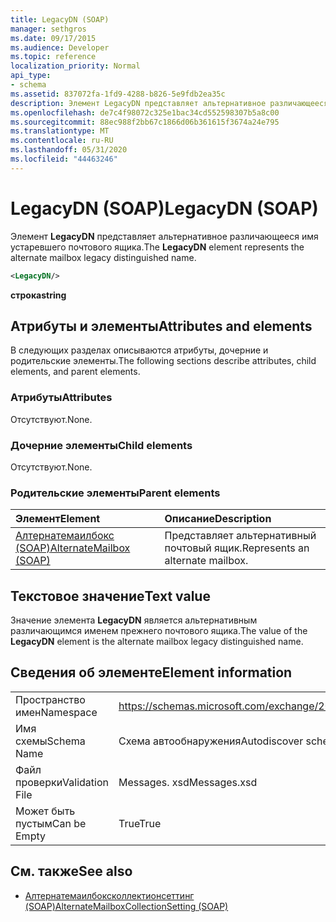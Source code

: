 ```yaml
---
title: LegacyDN (SOAP)
manager: sethgros
ms.date: 09/17/2015
ms.audience: Developer
ms.topic: reference
localization_priority: Normal
api_type:
- schema
ms.assetid: 837072fa-1fd9-4288-b826-5e9fdb2ea35c
description: Элемент LegacyDN представляет альтернативное различающееся имя устаревшего почтового ящика.
ms.openlocfilehash: de7c4f98072c325e1bac34cd552598307b5a8c00
ms.sourcegitcommit: 88ec988f2bb67c1866d06b361615f3674a24e795
ms.translationtype: MT
ms.contentlocale: ru-RU
ms.lasthandoff: 05/31/2020
ms.locfileid: "44463246"
---
```

# <a name="legacydn-soap"></a><span data-ttu-id="0aa05-103">LegacyDN (SOAP)</span><span class="sxs-lookup"><span data-stu-id="0aa05-103">LegacyDN (SOAP)</span></span>

<span data-ttu-id="0aa05-104">Элемент **LegacyDN** представляет альтернативное различающееся имя устаревшего почтового ящика.</span><span class="sxs-lookup"><span data-stu-id="0aa05-104">The **LegacyDN** element represents the alternate mailbox legacy distinguished name.</span></span> 
  
```XML
<LegacyDN/>
```

<span data-ttu-id="0aa05-105">**строка**</span><span class="sxs-lookup"><span data-stu-id="0aa05-105">**string**</span></span>

## <a name="attributes-and-elements"></a><span data-ttu-id="0aa05-106">Атрибуты и элементы</span><span class="sxs-lookup"><span data-stu-id="0aa05-106">Attributes and elements</span></span>

<span data-ttu-id="0aa05-107">В следующих разделах описываются атрибуты, дочерние и родительские элементы.</span><span class="sxs-lookup"><span data-stu-id="0aa05-107">The following sections describe attributes, child elements, and parent elements.</span></span>
  
### <a name="attributes"></a><span data-ttu-id="0aa05-108">Атрибуты</span><span class="sxs-lookup"><span data-stu-id="0aa05-108">Attributes</span></span>

<span data-ttu-id="0aa05-109">Отсутствуют.</span><span class="sxs-lookup"><span data-stu-id="0aa05-109">None.</span></span>
  
### <a name="child-elements"></a><span data-ttu-id="0aa05-110">Дочерние элементы</span><span class="sxs-lookup"><span data-stu-id="0aa05-110">Child elements</span></span>

<span data-ttu-id="0aa05-111">Отсутствуют.</span><span class="sxs-lookup"><span data-stu-id="0aa05-111">None.</span></span>
  
### <a name="parent-elements"></a><span data-ttu-id="0aa05-112">Родительские элементы</span><span class="sxs-lookup"><span data-stu-id="0aa05-112">Parent elements</span></span>

|<span data-ttu-id="0aa05-113">**Элемент**</span><span class="sxs-lookup"><span data-stu-id="0aa05-113">**Element**</span></span>|<span data-ttu-id="0aa05-114">**Описание**</span><span class="sxs-lookup"><span data-stu-id="0aa05-114">**Description**</span></span>|
|:-----|:-----|
|[<span data-ttu-id="0aa05-115">Алтернатемаилбокс (SOAP)</span><span class="sxs-lookup"><span data-stu-id="0aa05-115">AlternateMailbox (SOAP)</span></span>](alternatemailbox-soap.md) <br/> |<span data-ttu-id="0aa05-116">Представляет альтернативный почтовый ящик.</span><span class="sxs-lookup"><span data-stu-id="0aa05-116">Represents an alternate mailbox.</span></span>  <br/> |
   
## <a name="text-value"></a><span data-ttu-id="0aa05-117">Текстовое значение</span><span class="sxs-lookup"><span data-stu-id="0aa05-117">Text value</span></span>

<span data-ttu-id="0aa05-118">Значение элемента **LegacyDN** является альтернативным различающимся именем прежнего почтового ящика.</span><span class="sxs-lookup"><span data-stu-id="0aa05-118">The value of the **LegacyDN** element is the alternate mailbox legacy distinguished name.</span></span> 
  
## <a name="element-information"></a><span data-ttu-id="0aa05-119">Сведения об элементе</span><span class="sxs-lookup"><span data-stu-id="0aa05-119">Element information</span></span>

|||
|:-----|:-----|
|<span data-ttu-id="0aa05-120">Пространство имен</span><span class="sxs-lookup"><span data-stu-id="0aa05-120">Namespace</span></span>  <br/> |https://schemas.microsoft.com/exchange/2010/Autodiscover  <br/> |
|<span data-ttu-id="0aa05-121">Имя схемы</span><span class="sxs-lookup"><span data-stu-id="0aa05-121">Schema Name</span></span>  <br/> |<span data-ttu-id="0aa05-122">Схема автообнаружения</span><span class="sxs-lookup"><span data-stu-id="0aa05-122">Autodiscover schema</span></span>  <br/> |
|<span data-ttu-id="0aa05-123">Файл проверки</span><span class="sxs-lookup"><span data-stu-id="0aa05-123">Validation File</span></span>  <br/> |<span data-ttu-id="0aa05-124">Messages. xsd</span><span class="sxs-lookup"><span data-stu-id="0aa05-124">Messages.xsd</span></span>  <br/> |
|<span data-ttu-id="0aa05-125">Может быть пустым</span><span class="sxs-lookup"><span data-stu-id="0aa05-125">Can be Empty</span></span>  <br/> |<span data-ttu-id="0aa05-126">True</span><span class="sxs-lookup"><span data-stu-id="0aa05-126">True</span></span>  <br/> |
   
## <a name="see-also"></a><span data-ttu-id="0aa05-127">См. также</span><span class="sxs-lookup"><span data-stu-id="0aa05-127">See also</span></span>

- [<span data-ttu-id="0aa05-128">Алтернатемаилбоксколлектионсеттинг (SOAP)</span><span class="sxs-lookup"><span data-stu-id="0aa05-128">AlternateMailboxCollectionSetting (SOAP)</span></span>](alternatemailboxcollectionsetting-soap.md)

